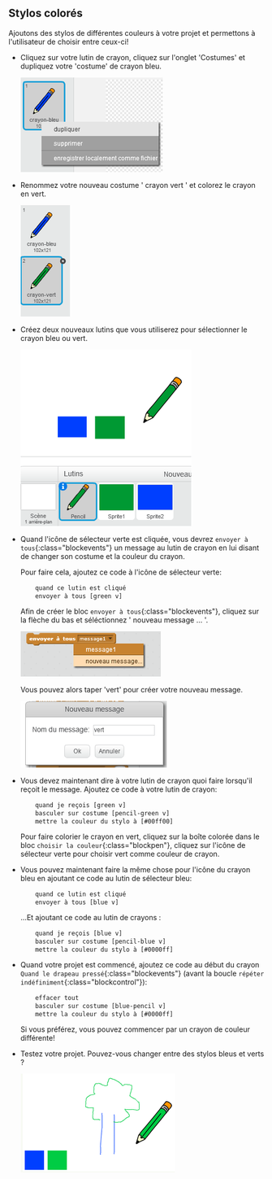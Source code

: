 ## Stylos colorés

Ajoutons des stylos de différentes couleurs à votre projet et permettons à l'utilisateur de choisir entre ceux-ci!

+  Cliquez sur votre lutin de crayon, cliquez sur l'onglet 'Costumes' et dupliquez votre 'costume' de crayon bleu.

	![screenshot](images/paint-blue-duplicate.png)

+ Renommez votre nouveau costume ' crayon vert ' et colorez le crayon en vert.

	![screenshot](images/paint-pencil-green.png)

+ Créez deux nouveaux lutins que vous utiliserez pour sélectionner le crayon bleu ou vert.

	![screenshot](images/paint-selectors.png)

+ Quand l'icône de sélecteur verte est cliquée, vous devrez `envoyer à tous`{:class="blockevents"} un message au lutin de crayon en lui disant de changer son costume et la couleur du crayon.

	Pour faire cela, ajoutez ce code à l'icône de sélecteur verte:

	```blocks
		quand ce lutin est cliqué
		envoyer à tous [green v]
	```

	Afin de créer le bloc `envoyer à tous`{:class="blockevents"}, cliquez sur la flèche du bas et séléctionnez ' nouveau message ... '.

	![screenshot](images/paint-broadcast.png)

	Vous pouvez alors taper 'vert' pour créer votre nouveau message.

	![screenshot](images/paint-green-message.png)

+ Vous devez maintenant dire à votre lutin de crayon quoi faire lorsqu'il reçoit le message. Ajoutez ce code à votre lutin de crayon:

	```blocks
		quand je reçois [green v]
		basculer sur costume [pencil-green v]
		mettre la couleur du stylo à [#00ff00]
	```

	Pour faire colorier le crayon en vert, cliquez sur la boîte colorée dans le bloc `choisir la couleur`{:class="blockpen"}, cliquez sur l'icône de sélecteur verte pour choisir vert comme couleur de crayon.

+ Vous pouvez maintenant faire la même chose pour l'icône du crayon bleu en ajoutant ce code au lutin de sélecteur bleu:

	```blocks
		quand ce lutin est cliqué
		envoyer à tous [blue v]
	```

	...Et ajoutant ce code au lutin de crayons :

	```blocks
		quand je reçois [blue v]
		basculer sur costume [pencil-blue v]
		mettre la couleur du stylo à [#0000ff]
	```

+ Quand votre projet est commencé, ajoutez ce code au début du crayon `Quand le drapeau pressé`{:class="blockevents"} (avant la boucle `répéter indéfiniment`{:class="blockcontrol"}):

	```blocks
		effacer tout
		basculer sur costume [blue-pencil v]
		mettre la couleur du stylo à [#0000ff]
	```

	Si vous préférez, vous pouvez commencer par un crayon de couleur différente!

+ Testez votre projet. Pouvez-vous changer entre des stylos bleus et verts ?

	![screenshot](images/paint-pens-test.png)



